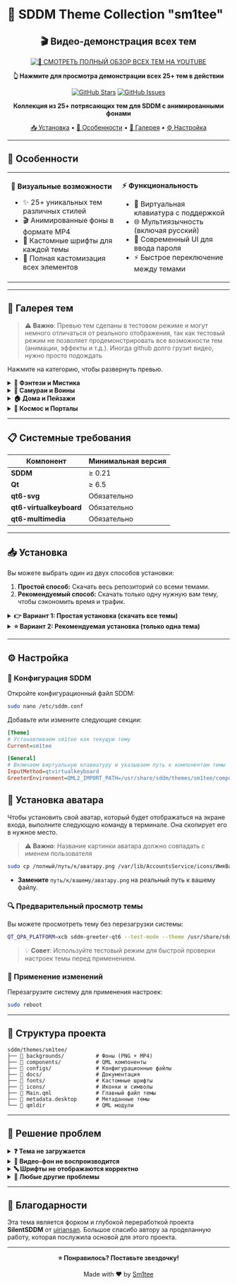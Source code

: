 # 🎨 SDDM Theme Collection "sm1tee"

<div align="center">

## 🎬 Видео-демонстрация всех тем
[![🎥 СМОТРЕТЬ ПОЛНЫЙ ОБЗОР ВСЕХ ТЕМ НА YOUTUBE](https://img.youtube.com/vi/fQhZ7fL-WQc/hqdefault.jpg?1)](https://youtu.be/fQhZ7fL-WQc)

**👆 Нажмите для просмотра демонстрации всех 25+ тем в действии**

[![GitHub Stars](https://img.shields.io/github/stars/Sm1tee/sddm-theme?style=for-the-badge&logo=github&color=gold)](https://github.com/Sm1tee/sddm-theme/stargazers)
[![GitHub Issues](https://img.shields.io/github/issues/Sm1tee/sddm-theme?style=for-the-badge&logo=github&color=red)](https://github.com/Sm1tee/sddm-theme/issues)


**Коллекция из 25+ потрясающих тем для SDDM с анимированными фонами**

[📥 Установка](#-установка) • [🎯 Особенности](#-особенности) • [🎨 Галерея](#-галерея-тем) • [⚙️ Настройка](#️-настройка)

</div>

---

## 🎯 Особенности

<table>
<tr>
<td width="50%">

**🎨 Визуальные возможности**
- ✨ 25+ уникальных тем различных стилей
- 🎬 Анимированные фоны в формате MP4
- 🎨 Кастомные шрифты для каждой темы
- 🔧 Полная кастомизация всех элементов

</td>
<td width="50%">

**⚡ Функциональность**
- 📱 Виртуальная клавиатура с поддержкой
- 🌐 Мультиязычность (включая русский)
- 🔐 Современный UI для ввода пароля
- ⚡ Быстрое переключение между темами

</td>
</tr>
</table>

---

## 🎨 Галерея тем

> ⚠️ **Важно**: Превью тем сделаны в тестовом режиме и могут немного отличаться от реального отображения, так как тестовый режим не позволяет продемонстрировать все возможности тем (анимации, эффекты и т.д.). Иногда github долго грузит видео, нужно просто подождать

Нажмите на категорию, чтобы развернуть превью.

<details>
<summary><strong>👹 Фэнтези и Мистика</strong></summary>

https://github.com/user-attachments/assets/384bfa7d-f1ec-4f60-a897-511669d8679c

https://github.com/user-attachments/assets/1b17916c-1a90-4f4c-b868-863fbbb8de70

https://github.com/user-attachments/assets/21628957-90e1-4136-9e61-8861c6424fee

https://github.com/user-attachments/assets/91ec7ca3-baad-4fca-828d-b2d32a8f253f

https://github.com/user-attachments/assets/ead28860-b7cd-422a-83ca-96ab4d98773e

https://github.com/user-attachments/assets/0df28a63-bf20-42b6-bee3-128567862dab

https://github.com/user-attachments/assets/4effd896-9b76-49ff-97b3-cc0576840ad6


</details>

<details>
<summary><strong>🏯 Самураи и Воины</strong></summary>

https://github.com/user-attachments/assets/d485b2d1-37b3-4e40-b4af-c2a3f1bca4fa

https://github.com/user-attachments/assets/65ebe9aa-77f0-4e10-94d4-981b6464c437

https://github.com/user-attachments/assets/c1146770-13fa-40fb-a092-4334ff9dbb1b

https://github.com/user-attachments/assets/956994f3-fcf9-41a9-b025-16d2d75ca35a

https://github.com/user-attachments/assets/3f4f615f-9c79-4c46-b06d-b38a25e859aa

https://github.com/user-attachments/assets/7d63be93-2fe9-4d48-b720-2f3538143f23

</details>

<details>
<summary><strong>🏠 Дома и Пейзажи</strong></summary>



https://github.com/user-attachments/assets/fb803c22-50cb-45d1-a144-d3df8233310e

https://github.com/user-attachments/assets/7444a19f-2be3-480f-8096-5aa3134fea0a

https://github.com/user-attachments/assets/9e54422f-a6ad-4ff7-a0ea-4f52f56039cc

https://github.com/user-attachments/assets/bf56b52a-c41c-4f78-b8da-da1ed2f8e3b9

https://github.com/user-attachments/assets/c16ee009-cd56-44c6-af8c-751f1afe81cd

https://github.com/user-attachments/assets/036092c8-2297-48d0-9440-10f289da746f

https://github.com/user-attachments/assets/c954cbfd-0fb5-4363-a22c-d8c0a743e275

https://github.com/user-attachments/assets/ff328d6c-f958-465c-b2f2-1cee0ae71643


</details>

<details>
<summary><strong>🌌 Космос и Порталы</strong></summary>


https://github.com/user-attachments/assets/b633c1b4-478d-4318-9eb1-f6c01502074f

https://github.com/user-attachments/assets/36e83a35-50c0-4168-b54e-2fa680a7847e

https://github.com/user-attachments/assets/b5346394-a891-4719-b8dd-c551ad70d295

https://github.com/user-attachments/assets/7298fc6d-3156-4875-bcb2-b7c98ffd4d39

https://github.com/user-attachments/assets/12f9cff2-40af-487b-b39a-d1c93a24fbfd



</details>

---

## 📋 Системные требования

| Компонент | Минимальная версия |
|-----------|-------------------|
| **SDDM** | ≥ 0.21 |
| **Qt** | ≥ 6.5 |
| **qt6-svg** | Обязательно |
| **qt6-virtualkeyboard** | Обязательно |
| **qt6-multimedia** | Обязательно |

---

## 📥 Установка

Вы можете выбрать один из двух способов установки:

1.  **Простой способ:** Скачать весь репозиторий со всеми темами.
2.  **Рекомендуемый способ:** Скачать только одну нужную вам тему, чтобы сэкономить время и трафик.

<details>
<summary><strong>👉 Вариант 1: Простая установка (скачать все темы)</strong></summary>


### Шаг 1: Установка зависимостей

Выберите команду для вашего дистрибутива:

<details>
<summary><strong>🐧 Arch Linux</strong></summary>

```bash
sudo pacman -S --needed sddm qt6-svg qt6-virtualkeyboard qt6-multimedia-ffmpeg
```
</details>

<details>
<summary><strong>🔵 Fedora</strong></summary>

```bash
sudo dnf install sddm qt6-qtsvg qt6-qtvirtualkeyboard qt6-qtmultimedia
```
</details>

<details>
<summary><strong>🦎 OpenSUSE</strong></summary>

```bash
sudo zypper install sddm-qt6 libQt6Svg6 qt6-virtualkeyboard qt6-virtualkeyboard-imports qt6-multimedia qt6-multimedia-imports
```
</details>

<details>
<summary><strong>🟠 Ubuntu / Debian</strong></summary>

```bash
sudo apt update
```
```bash
sudo apt install sddm qt6-svg-dev qt6-virtualkeyboard-dev qt6-multimedia-dev
```
</details>

<details>
<summary><strong>🌊 Void Linux</strong></summary>

```bash
sudo xbps-install sddm qt6-svg qt6-virtualkeyboard qt6-multimedia
```
</details>

### Шаг 2: Загрузка тем

```bash
git clone https://github.com/Sm1tee/sddm-theme.git
```

### Шаг 3: Копирование файлов темы и шрифтов


Переходим в скачанную папку

```bash
cd sddm-theme
```

Копируем папку с темами

```bash
sudo cp -r themes/sm1tee /usr/share/sddm/themes/
```

Копируем шрифты

```bash
sudo cp -r themes/sm1tee/fonts/* /usr/share/fonts/
```

```bash
sudo fc-cache -fv
```

### Шаг 4: 🎨 Выбор конкретного дизайна

Для смены темы отредактируйте файл метаданных:

```bash
sudo nano /usr/share/sddm/themes/sm1tee/metadata.desktop
```

Все доступные варианты тем закомментированы в конце файла.

![swappy-20250701_220231](https://github.com/user-attachments/assets/da488673-dba6-4c11-aee7-88a1eb78f696)


> После этого переходите к разделу [**⚙️ Настройка**](#️-настройка).

</details>

<details>
<summary><strong>⭐ Вариант 2: Рекомендуемая установка (только одна тема)</strong></summary>

<br>
Этот репозиторий содержит много больших видео-файлов. Чтобы не скачивать их все, вы можете загрузить только ту тему, которая вам нужна.

### Шаг 1: Установка зависимостей

Выберите команду для вашего дистрибутива:

<details>
<summary><strong>🐧 Arch Linux</strong></summary>

```bash
sudo pacman -S --needed sddm qt6-svg qt6-virtualkeyboard qt6-multimedia-ffmpeg
```
</details>

<details>
<summary><strong>🔵 Fedora</strong></summary>

```bash
sudo dnf install sddm qt6-qtsvg qt6-qtvirtualkeyboard qt6-qtmultimedia
```
</details>

<details>
<summary><strong>🦎 OpenSUSE</strong></summary>

```bash
sudo zypper install sddm-qt6 libQt6Svg6 qt6-virtualkeyboard qt6-virtualkeyboard-imports qt6-multimedia qt6-multimedia-imports
```
</details>

<details>
<summary><strong>🟠 Ubuntu / Debian</strong></summary>

```bash
sudo apt update
```
```bash
sudo apt install sddm qt6-svg-dev qt6-virtualkeyboard-dev qt6-multimedia-dev
```
</details>

<details>
<summary><strong>🌊 Void Linux</strong></summary>

```bash
sudo xbps-install sddm qt6-svg qt6-virtualkeyboard qt6-multimedia
```
</details>

### Шаг 2: Клонирование структуры репозитория

Эта команда создаст папку `sddm-theme`, но еще **не будет скачивать содержимое файлов**. Это сэкономит трафик.

```bash
git clone --filter=blob:none --sparse https://github.com/Sm1tee/sddm-theme.git
cd sddm-theme
```

### Шаг 3: Выбор и загрузка вашей темы

Теперь укажите, какую именно тему вы хотите скачать. **Замените `НАЗВАНИЕ_ТЕМЫ`** в команде ниже на имя понравившейся темы из [Галереи](#-галерея-тем) (например: `witcher`, `samurai`, `bones`, `apocalypse` и т.д.).


> ⚠️ **Важно**: Замените НАЗВАНИЕ_ТЕМЫ в трех местах в команде ниже


```bash
# Шаблон команды для скачивания одной темы
git sparse-checkout set --no-cone   "/README.md"   "themes/sm1tee/components/"   "themes/sm1tee/fonts/"   "themes/sm1tee/icons/"   "/themes/sm1tee/Main.qml"   "/themes/sm1tee/metadata.desktop"   "/themes/sm1tee/qmldir"   "/themes/sm1tee/configs/НАЗВАНИЕ_ТЕМЫ.conf"   "/themes/sm1tee/backgrounds/НАЗВАНИЕ_ТЕМЫ.mp4"   "/themes/sm1tee/backgrounds/НАЗВАНИЕ_ТЕМЫ.png"
```

<details>
<summary><strong>Нажмите, чтобы увидеть пример для темы "witcher"</strong></summary>

Если вы хотите скачать тему "witcher", команда будет выглядеть так:

```bash
git sparse-checkout set --no-cone   "/README.md"   "themes/sm1tee/components/"   "themes/sm1tee/fonts/"   "themes/sm1tee/icons/"   "/themes/sm1tee/Main.qml"   "/themes/sm1tee/metadata.desktop"   "/themes/sm1tee/qmldir"   "/themes/sm1tee/configs/witcher.conf"   "/themes/sm1tee/backgrounds/witcher.mp4"   "/themes/sm1tee/backgrounds/witcher.png"
```
</details>

### Шаг 4: Копирование файлов темы и шрифтов

Теперь, когда нужные файлы загружены, можно скопировать их в системные папки.

Копируем папку с темами

```bash
sudo cp -r themes/sm1tee /usr/share/sddm/themes/
```


Копируем шрифты

```bash
sudo cp -r themes/sm1tee/fonts/* /usr/share/fonts/
```

```bash
sudo fc-cache -fv
```

### Шаг 5: Редактирование файла metadata.desktop

Найдите в файле  metadata.desktop

```bash
sudo nano /usr/share/sddm/themes/sm1tee/metadata.desktop
```

Секцию ConfigFile=configs/ в конце файла и укажите тему которую вы скачали

Например ConfigFile=configs/witcher.conf

В подвале файла есть закомментированные варианты со всеми названиями тем, не трогайте их - они нужны только для удобства замены тем, менять нужно только незакомментированную строку ConfigFile=configs/

![swappy-20250701_220231](https://github.com/user-attachments/assets/da488673-dba6-4c11-aee7-88a1eb78f696)


> Отлично! Теперь переходите к разделу [**⚙️ Настройка**](#️-настройка).

</details>



---

## ⚙️ Настройка

### 🔧 Конфигурация SDDM

Откройте конфигурационный файл SDDM:

```bash
sudo nano /etc/sddm.conf
```

Добавьте или измените следующие секции:

```ini
[Theme]
# Устанавливаем sm1tee как текущую тему
Current=sm1tee

[General]
# Включаем виртуальную клавиатуру и указываем путь к компонентам темы
InputMethod=qtvirtualkeyboard
GreeterEnvironment=QML2_IMPORT_PATH=/usr/share/sddm/themes/sm1tee/components/,QT_IM_MODULE=qtvirtualkeyboard
```


## 👤 Установка аватара

Чтобы установить свой аватар, который будет отображаться на экране входа, выполните следующую команду в терминале. Она скопирует его в нужное место.

> ⚠️ **Важно**: Название картинки аватара должно совпадать с именем пользователя

```bash
sudo cp /полный/путь/к/аватару.png /var/lib/AccountsService/icons/ИмяВашегоПользователя
```

*   **Замените** `путь/к/вашему/аватару.png` на реальный путь к вашему файлу.


### 🔍 Предварительный просмотр темы

Вы можете просмотреть тему без перезагрузки системы:

```bash
QT_QPA_PLATFORM=xcb sddm-greeter-qt6 --test-mode --theme /usr/share/sddm/themes/sm1tee
```

> 💡 **Совет**: Используйте тестовый режим для быстрой проверки настроек темы перед применением.

### 🔄 Применение изменений

Перезагрузите систему для применения настроек:

```bash
sudo reboot
```

---

## 📁 Структура проекта

```
sddm/themes/sm1tee/
├── 📁 backgrounds/          # Фоны (PNG + MP4)
├── 📁 components/           # QML компоненты
├── 📁 configs/              # Конфигурационные файлы
├── 📁 docs/                 # Документация
├── 📁 fonts/                # Кастомные шрифты
├── 📁 icons/                # Иконки и символы
├── 📄 Main.qml              # Главный файл темы
├── 📄 metadata.desktop      # Метаданные темы
└── 📄 qmldir                # QML модули
```

---

## 🐛 Решение проблем

<details>
<summary><strong>❓ Тема не загружается</strong></summary>

1. Убедитесь, что все зависимости установлены
2. Проверьте права доступа к папке темы: `sudo chmod -R 755 /usr/share/sddm/themes/sm1tee`
3. Проверьте конфигурацию SDDM: `sudo sddm --test-mode --theme /usr/share/sddm/themes/sm1tee`
</details>

<details>
<summary><strong>🎥 Видео-фон не воспроизводится</strong></summary>

1. Убедитесь, что установлен `qt6-multimedia`
2. Проверьте наличие кодеков для MP4
3. Попробуйте другую тему с статичным фоном
</details>

<details>
<summary><strong>🔤 Шрифты не отображаются корректно</strong></summary>

1. Убедитесь, что шрифты установлены: `sudo cp -r sddm/themes/sm1tee/fonts/* /usr/share/fonts/`
2. Обновите кэш шрифтов: `sudo fc-cache -fv`
</details>

<details>
<summary><strong> 🤖 Любые другие проблемы</strong></summary>
<br>
Приложите содержание данной инструкции и описание своей проблемы в диалог с любым чат ботом (например ChatGPT) и вы получите развернутое решение. 
</details>


---

## 🙏 Благодарности

Эта тема является форком и глубокой переработкой проекта **SilentSDDM** от [uiriansan](https://github.com/uiriansan). Большое спасибо автору за проделанную работу, которая послужила основой для этого проекта.

---

<div align="center">

**⭐ Понравилось? Поставьте звездочку!**

Made with ❤️ by [Sm1tee](https://github.com/Sm1tee)

</div>
